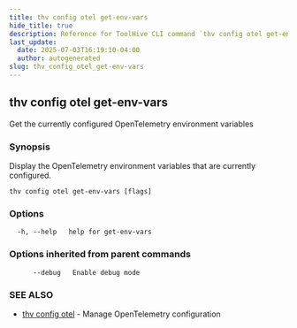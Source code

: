 ```yaml
---
title: thv config otel get-env-vars
hide_title: true
description: Reference for ToolHive CLI command `thv config otel get-env-vars`
last_update:
  date: 2025-07-03T16:19:10-04:00
  author: autogenerated
slug: thv_config_otel_get-env-vars
---
```


## thv config otel get-env-vars

Get the currently configured OpenTelemetry environment variables

### Synopsis

Display the OpenTelemetry environment variables that are currently configured.

```
thv config otel get-env-vars [flags]
```

### Options

```
  -h, --help   help for get-env-vars
```

### Options inherited from parent commands

```
      --debug   Enable debug mode
```

### SEE ALSO

* [thv config otel](thv_config_otel.md)	 - Manage OpenTelemetry configuration

